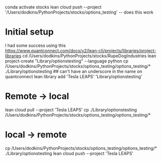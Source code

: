 
conda activate stocks
lean cloud push --project '/Users/dodkins/PythonProjects/stocks/options_testing'  -- does this work

# Initial setup
I had some success using this
https://www.quantconnect.com/docs/v2/lean-cli/projects/libraries/project-libraries
cd /Users/dodkins/PythonProjects/stocks/RupeDogIndustries
lean project-create "Library/optionstesting" --language python
cp /Users/dodkins/PythonProjects/stocks/options_testing/options_testing/* ./Library/optionstesting ## can't have an underscore in the name on quantconnect
lean library add 'Tesla LEAPS' 'Library/optionstesting'

# Remote -> local
lean cloud pull --project 'Tesla LEAPS'
cp ./Library/optionstesting /Users/dodkins/PythonProjects/stocks/options_testing/options_testing/*

# local -> remote
cp /Users/dodkins/PythonProjects/stocks/options_testing/options_testing/* ./Library/optionstesting
lean cloud push --project 'Tesla LEAPS'
